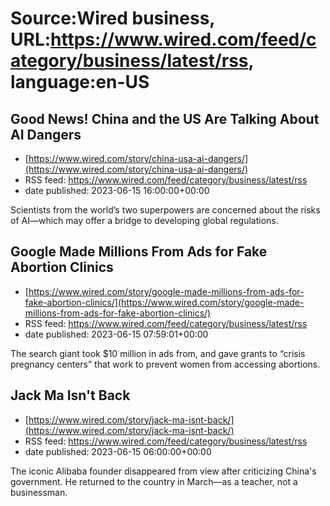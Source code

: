 # Source:Wired business, URL:https://www.wired.com/feed/category/business/latest/rss, language:en-US

## Good News! China and the US Are Talking About AI Dangers
 - [https://www.wired.com/story/china-usa-ai-dangers/](https://www.wired.com/story/china-usa-ai-dangers/)
 - RSS feed: https://www.wired.com/feed/category/business/latest/rss
 - date published: 2023-06-15 16:00:00+00:00

Scientists from the world’s two superpowers are concerned about the risks of AI—which may offer a bridge to developing global regulations.

## Google Made Millions From Ads for Fake Abortion Clinics
 - [https://www.wired.com/story/google-made-millions-from-ads-for-fake-abortion-clinics/](https://www.wired.com/story/google-made-millions-from-ads-for-fake-abortion-clinics/)
 - RSS feed: https://www.wired.com/feed/category/business/latest/rss
 - date published: 2023-06-15 07:59:01+00:00

The search giant took $10 million in ads from, and gave grants to “crisis pregnancy centers” that work to prevent women from accessing abortions.

## Jack Ma Isn't Back
 - [https://www.wired.com/story/jack-ma-isnt-back/](https://www.wired.com/story/jack-ma-isnt-back/)
 - RSS feed: https://www.wired.com/feed/category/business/latest/rss
 - date published: 2023-06-15 06:00:00+00:00

The iconic Alibaba founder disappeared from view after criticizing China's government. He returned to the country in March—as a teacher, not a businessman.

